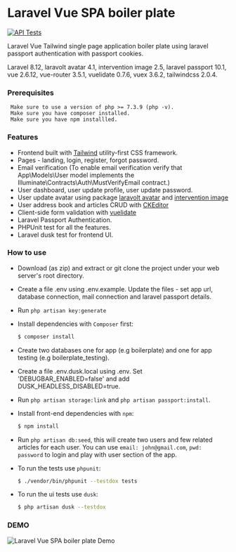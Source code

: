 # Laravel Vue SPA boiler plate

[![API Tests](https://github.com/rjiosum/Larave-8-Vue-Tailwind-SPA/actions/workflows/api-test.yml/badge.svg)](https://github.com/rjiosum/Larave-8-Vue-Tailwind-SPA/actions/workflows/api-test.yml)

Laravel Vue Tailwind single page application boiler plate using laravel passport authentication with passport cookies.

Laravel 8.12, laravolt avatar 4.1, intervention image 2.5, laravel passport 10.1, vue 2.6.12, vue-router 3.5.1, 
vuelidate 0.7.6, vuex 3.6.2, tailwindcss 2.0.4.
  
 
### Prerequisites
```
 Make sure to use a version of php >= 7.3.9 (php -v).
 Make sure you have composer installed.
 Make sure you have npm installled.   
```

### Features

- Frontend built with [Tailwind](https://tailwindcss.com/) utility-first CSS framework.
- Pages - landing, login, register, forgot password. 
- Email verification (To enable email verification verify that App\Models\User model implements the Illuminate\Contracts\Auth\MustVerifyEmail contract.) 
- User dashboard, user update profile, user update password.
- User update avatar using package [laravolt avatar](https://github.com/laravolt/avatar) and [intervention image](http://image.intervention.io/) 
- User address book and articles CRUD with [CKEditor](https://ckeditor.com/ckeditor-5/) 
- Client-side form validation with [vuelidate](https://github.com/vuelidate/vuelidate)
- Laravel Passport Authentication.
- PHPUnit test for all the features.
- Laravel dusk test for frontend UI. 


### How to use
- Download (as zip) and extract or git clone the project under your web server's root directory.
 
 - Create a file .env using .env.example. Update the files - set app url, database connection, mail connection and laravel passport details.
 
- Run `php artisan key:generate`

- Install dependencies with `Composer` first:
  ```bash
  $ composer install
  ```

- Create two databases one for app (e.g boilerplate) and one for app testing (e.g boilerplate_testing).

- Create a file .env.dusk.local using .env. Set 'DEBUGBAR_ENABLED=false' and add DUSK_HEADLESS_DISABLED=true.

- Run `php artisan storage:link` and `php artisan passport:install`.
   
- Install front-end dependencies with `npm`:
  ```bash
  $ npm install
  ``` 

- Run `php artisan db:seed`, this will create two users and few related articles for each user. 
  You can use `email: john@gmail.com`, `pwd: password` to login and play with user section of the app.
  
- To run the tests use `phpunit`:   
  ```bash
  $ ./vendor/bin/phpunit --testdox tests
  ```

- To run the ui tests use `dusk`:   
    ```bash
    $ php artisan dusk --testdox
    ```

 ### DEMO
 ![Laravel Vue SPA boiler plate Demo](Demo01.gif) 
